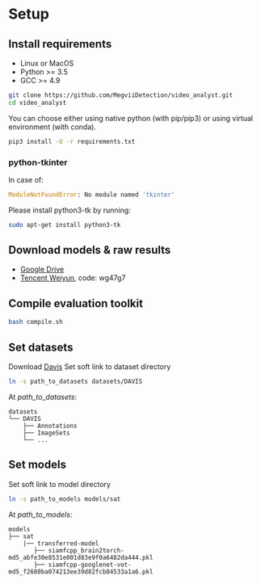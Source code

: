 # Setup

## Install requirements

- Linux or MacOS
- Python >= 3.5
- GCC >= 4.9

```Bash
git clone https://github.com/MegviiDetection/video_analyst.git
cd video_analyst
```

You can choose either using native python (with pip/pip3) or using virtual environment (with conda).

```Bash
pip3 install -U -r requirements.txt
```

### python-tkinter

In case of:

```Python
ModuleNotFoundError: No module named 'tkinter'
```

Please install python3-tk by running:

```Bash
sudo apt-get install python3-tk
```

## Download models & raw results

- [Google Drive](https://drive.google.com/open?id=1XhWIU1KIt9wvFpzZqEDaX-GrgZ9AVcOC)
- [Tencent Weiyun](https://share.weiyun.com/56C92l4), code: wg47g7

## Compile evaluation toolkit

```Bash
bash compile.sh
```

## Set datasets
Download [Davis](https://davischallenge.org/davis2017/code.html)
Set soft link to dataset directory 

```bash
ln -s path_to_datasets datasets/DAVIS
```

At _path_to_datasets_:

```File Tree
datasets
└── DAVIS
    ├── Annotations
    ├── ImageSets
    └── ...
```


## Set models

Set soft link to model directory

```Bash
ln -s path_to_models models/sat
```

At _path_to_models_:

```File Tree
models
├── sat
    |── transferred-model
       ├── siamfcpp_brain2torch-md5_abfe30e8531e001d83e9f0a6482da444.pkl
       ├── siamfcpp-googlenet-vot-md5_f2680ba074213ee39d82fcb84533a1a6.pkl
```
